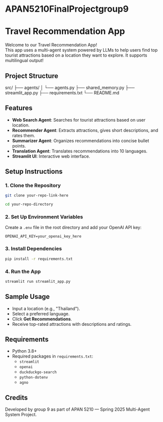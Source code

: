 # APAN5210FinalProjectgroup9

# Travel Recommendation App

Welcome to our Travel Recommendation App!  
This app uses a multi-agent system powered by LLMs to help users find top tourist attractions based on a location they want to explore. It supports multilingual output!

## Project Structure

src/
├── agents/
│   └── agents.py
├── shared_memory.py
├── streamlit_app.py
├── requirements.txt
└── README.md

## Features

- **Web Search Agent**: Searches for tourist attractions based on user location.
- **Recommender Agent**: Extracts attractions, gives short descriptions, and rates them.
- **Summarizer Agent**: Organizes recommendations into concise bullet points.
- **Translation Agent**: Translates recommendations into 10 languages.
- **Streamlit UI**: Interactive web interface.

## Setup Instructions

### 1. Clone the Repository
```bash
git clone your-repo-link-here

cd your-repo-directory

```

### 2. Set Up Environment Variables
Create a `.env` file in the root directory and add your OpenAI API key:
```
OPENAI_API_KEY=your_openai_key_here
```

### 3. Install Dependencies
```bash
pip install -r requirements.txt
```

### 4. Run the App
```bash
streamlit run streamlit_app.py
```

## Sample Usage

- Input a location (e.g., "Thailand").
- Select a preferred language.
- Click **Get Recommendations**.
- Receive top-rated attractions with descriptions and ratings.

## Requirements

- Python 3.8+
- Required packages in `requirements.txt`:
  - `streamlit`
  - `openai`
  - `duckduckgo-search`
  - `python-dotenv`
  - `agno`


## Credits

Developed by group 9 as part of APAN 5210 — Spring 2025 Multi-Agent System Project.

